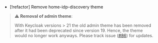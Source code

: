 * [!refactor] Remove home-idp-discovery theme

> ⚠️ **Removal of admin theme**:
>
> With Keycloak versions > 21 the old admin theme has been removed after  it had been deprecated since version 19.  Hence, the theme would no longer work anyways.
> Please track issue ([#86][i86]) for updates.

[i86]: https://github.com/sventorben/keycloak-home-idp-discovery/issues/86
